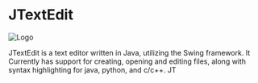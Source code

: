 # JTextEdit        


![Logo](https://github.com/zlex7/JTextEdit/blob/master/images/JT.png)


JTextEdit is a text editor written in Java, utilizing the Swing framework. It Currently has support for creating, opening and editing files, along with syntax highlighting for java, python, and c/c++. JT
